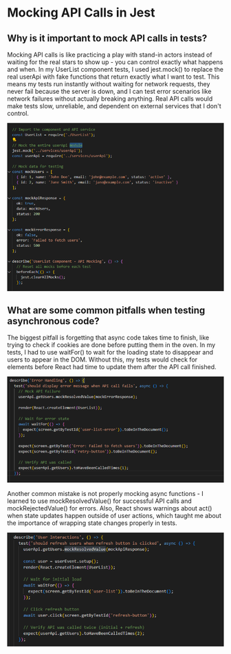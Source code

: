 # Mocking API Calls in Jest

## Why is it important to mock API calls in tests?

Mocking API calls is like practicing a play with stand-in actors instead of waiting for the real stars to show up - you can control exactly what happens and when. In my UserList component tests, I used jest.mock() to replace the real userApi with fake functions that return exactly what I want to test. This means my tests run instantly without waiting for network requests, they never fail because the server is down, and I can test error scenarios like network failures without actually breaking anything. Real API calls would make tests slow, unreliable, and dependent on external services that I don't control.

![alt text](image.png)

## What are some common pitfalls when testing asynchronous code?

The biggest pitfall is forgetting that async code takes time to finish, like trying to check if cookies are done before putting them in the oven. In my tests, I had to use waitFor() to wait for the loading state to disappear and users to appear in the DOM. Without this, my tests would check for elements before React had time to update them after the API call finished.

![alt text](image-1.png)

Another common mistake is not properly mocking async functions - I learned to use mockResolvedValue() for successful API calls and mockRejectedValue() for errors. Also, React shows warnings about act() when state updates happen outside of user actions, which taught me about the importance of wrapping state changes properly in tests.

![alt text](image-2.png)